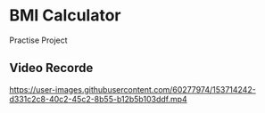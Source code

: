 # BMI Calculator

Practise Project

## Video Recorde

https://user-images.githubusercontent.com/60277974/153714242-d331c2c8-40c2-45c2-8b55-b12b5b103ddf.mp4

